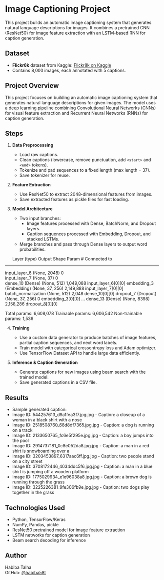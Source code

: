 # Image Captioning Project

This project builds an automatic image captioning system that generates natural language descriptions for images. It combines a pretrained CNN (ResNet50) for image feature extraction with an LSTM-based RNN for caption generation.

## Dataset

- **Flickr8k** dataset from Kaggle: [Flickr8k on Kaggle](https://www.kaggle.com/datasets/adityajn105/flickr8k)
- Contains 8,000 images, each annotated with 5 captions.

## Project Overview

This project focuses on building an automatic image captioning system that generates natural language descriptions for given images. The model uses a deep learning pipeline combining Convolutional Neural Networks (CNNs) for visual feature extraction and Recurrent Neural Networks (RNNs) for caption generation.

## Steps

1. **Data Preprocessing**
   - Load raw captions.
   - Clean captions (lowercase, remove punctuation, add `<start>` and `<end>` tokens).
   - Tokenize and pad sequences to a fixed length (max length = 37).
   - Save tokenizer for reuse.

2. **Feature Extraction**
   - Use ResNet50 to extract 2048-dimensional features from images.
   - Save extracted features as pickle files for fast loading.

3. **Model Architecture**
   - Two input branches:  
     - Image features processed with Dense, BatchNorm, and Dropout layers.  
     - Caption sequences processed with Embedding, Dropout, and stacked LSTMs.  
   - Merge branches and pass through Dense layers to output word probabilities.

   Layer (type)            Output Shape        Param #     Connected to
----------------------------------------------------------------------
input_layer_6           (None, 2048)        0           
input_layer_7           (None, 37)          0           
dense_10 (Dense)        (None, 512)         1,049,088   input_layer_6[0][0]
embedding_3 (Embedding) (None, 37, 256)     2,149,888   input_layer_7[0][0]
batch_normalization     (None, 512)         2,048       dense_10[0][0]
dropout_7 (Dropout)     (None, 37, 256)     0           embedding_3[0][0]
...
dense_13 (Dense)        (None, 8398)        2,158,286   dropout_8[0][0]

Total params: 6,608,078
Trainable params: 6,606,542
Non-trainable params: 1,536




4. **Training**
   - Use a custom data generator to produce batches of image features, partial caption sequences, and next word labels.
   - Train model with categorical crossentropy loss and Adam optimizer.
   - Use TensorFlow Dataset API to handle large data efficiently.

5. **Inference & Caption Generation**
   - Generate captions for new images using beam search with the trained model.
   - Save generated captions in a CSV file.

## Results
- Sample generated caption:  
- Image ID: 544257613_d9a1fea3f7.jpg.jpg - Caption: a closeup of a woman in a black shirt with a nose
- Image ID: 2518508760_68d8df7365.jpg.jpg - Caption: a dog is running on a track
- Image ID: 2133650765_fc6e5f295e.jpg.jpg - Caption: a boy jumps into the pool
- Image ID: 2914737181_0c8e052da8.jpg.jpg - Caption: a man in a red shirt is snowboarding over a
- Image ID: 3203453897_6317aac6ff.jpg.jpg - Caption: two people stand on a city street
- Image ID: 3708172446_4034ddc5f6.jpg.jpg - Caption: a man in a blue shirt is jumping off a wooden platform
- Image ID: 1775029934_e1e96038a8.jpg.jpg - Caption: a brown dog is running through the grass
- Image ID: 3225226381_9fe306fb9e.jpg.jpg - Caption: two dogs play together in the grass

## Technologies Used

- Python, TensorFlow/Keras  
- NumPy, Pandas, pickle  
- ResNet50 pretrained model for image feature extraction  
- LSTM networks for caption generation  
- Beam search decoding for inference

## Author

Habiba Talha  
GitHub: [@habiba58t](https://github.com/habiba58t)
